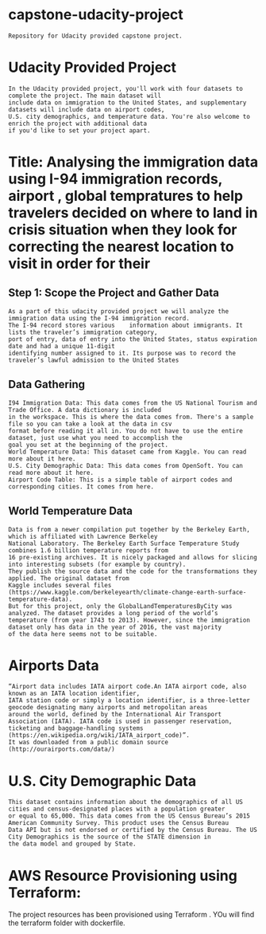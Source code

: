 # capstone-udacity-project
    Repository for Udacity provided capstone project. 

# Udacity Provided Project
    In the Udacity provided project, you'll work with four datasets to complete the project. The main dataset will 
    include data on immigration to the United States, and supplementary datasets will include data on airport codes, 
    U.S. city demographics, and temperature data. You're also welcome to enrich the project with additional data 
    if you'd like to set your project apart.

# Title: Analysing the immigration data using I-94 immigration records, airport , global tempratures to help travelers decided on where to land in crisis situation when they look for correcting the nearest location to visit in order for their 

## Step 1: Scope the Project and Gather Data

    As a part of this udacity provided project we will analyze the immigration data using the I-94 immigration record. 
    The I-94 record stores various    information about immigrants. It lists the traveler’s immigration category, 
    port of entry, data of entry into the United States, status expiration date and had a unique 11-digit 
    identifying number assigned to it. Its purpose was to record the traveler’s lawful admission to the United States
## Data Gathering
    I94 Immigration Data: This data comes from the US National Tourism and Trade Office. A data dictionary is included 
    in the workspace. This is where the data comes from. There's a sample file so you can take a look at the data in csv 
    format before reading it all in. You do not have to use the entire dataset, just use what you need to accomplish the 
    goal you set at the beginning of the project.
    World Temperature Data: This dataset came from Kaggle. You can read more about it here.
    U.S. City Demographic Data: This data comes from OpenSoft. You can read more about it here.
    Airport Code Table: This is a simple table of airport codes and corresponding cities. It comes from here.
    
## World Temperature Data
    Data is from a newer compilation put together by the Berkeley Earth, which is affiliated with Lawrence Berkeley 
    National Laboratory. The Berkeley Earth Surface Temperature Study combines 1.6 billion temperature reports from 
    16 pre-existing archives. It is nicely packaged and allows for slicing into interesting subsets (for example by country). 
    They publish the source data and the code for the transformations they applied. The original dataset from 
    Kaggle includes several files (https://www.kaggle.com/berkeleyearth/climate-change-earth-surface-temperature-data). 
    But for this project, only the GlobalLandTemperaturesByCity was analyzed. The dataset provides a long period of the world’s
    temperature (from year 1743 to 2013). However, since the immigration dataset only has data in the year of 2016, the vast majority 
    of the data here seems not to be suitable.

# Airports Data
    “Airport data includes IATA airport code.An IATA airport code, also known as an IATA location identifier, 
    IATA station code or simply a location identifier, is a three-letter geocode designating many airports and metropolitan areas 
    around the world, defined by the International Air Transport Association (IATA). IATA code is used in passenger reservation, 
    ticketing and baggage-handling systems (https://en.wikipedia.org/wiki/IATA_airport_code)”. 
    It was downloaded from a public domain source (http://ourairports.com/data/)

# U.S. City Demographic Data
    This dataset contains information about the demographics of all US cities and census-designated places with a population greater 
    or equal to 65,000. This data comes from the US Census Bureau’s 2015 American Community Survey. This product uses the Census Bureau 
    Data API but is not endorsed or certified by the Census Bureau. The US City Demographics is the source of the STATE dimension in 
    the data model and grouped by State.

# AWS Resource Provisioning using Terraform:

The project resources has been provisioned using Terraform . YOu will find the terraform folder with dockerfile.
